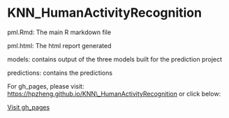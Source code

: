 # KNN\_HumanActivityRecognition


pml.Rmd: The main R markdown file

pml.html: The html report generated

models: contains output of the three models built for the prediction project

predictions: contains the predictions

For gh\_pages, please visit: https://hpzheng.github.io/KNN\_HumanActivityRecognition
or click below:

[Visit gh\_pages](https://hpzheng.github.io/KNN_HumanActivityRecognition)
